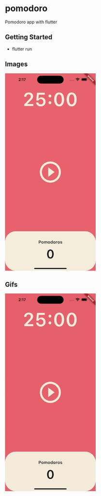 # pomodoro

Pomodoro app with flutter

## Getting Started

- flutter run

## Images

<img src="./assets/images/pomodoro.png" alt="image" width="300"/>

## Gifs

<img src="./assets/gifs/pomodoro.gif" alt="gif" width="300"/>
